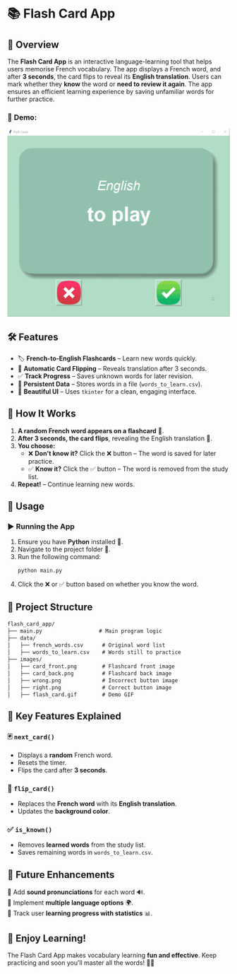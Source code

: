# 📚 Flash Card App

## 🎯 Overview
The **Flash Card App** is an interactive language-learning tool that helps users memorise French vocabulary. The app displays a French word, and after **3 seconds**, the card flips to reveal its **English translation**. Users can mark whether they **know** the word or **need to review it again**. The app ensures an efficient learning experience by saving unfamiliar words for further practice.

### 🌟 **Demo:**
![Flash Card App](images/flash_card.gif)

## 🛠 Features
- 🏷 **French-to-English Flashcards** – Learn new words quickly.
- 🔄 **Automatic Card Flipping** – Reveals translation after 3 seconds.
- ✅ **Track Progress** – Saves unknown words for later revision.
- 💾 **Persistent Data** – Stores words in a file (`words_to_learn.csv`).
- 🎨 **Beautiful UI** – Uses `tkinter` for a clean, engaging interface.

## 📌 How It Works
1. **A random French word appears on a flashcard** 📖.
2. **After 3 seconds, the card flips**, revealing the English translation 🔄.
3. **You choose:**
   - ❌ **Don't know it?** Click the ❌ button – The word is saved for later practice.
   - ✅ **Know it?** Click the ✅ button – The word is removed from the study list.
4. **Repeat!** – Continue learning new words.

## 📝 Usage

### ▶️ **Running the App**
1. Ensure you have **Python** installed 🐍.
2. Navigate to the project folder 📂.
3. Run the following command:
   ```bash
   python main.py
   ```
4. Click the ❌ or ✅ button based on whether you know the word.

## 📁 Project Structure
```
flash_card_app/
├── main.py                  # Main program logic
├── data/
│   ├── french_words.csv      # Original word list
│   ├── words_to_learn.csv    # Words still to practice
├── images/
│   ├── card_front.png        # Flashcard front image
│   ├── card_back.png         # Flashcard back image
│   ├── wrong.png             # Incorrect button image
│   ├── right.png             # Correct button image
│   ├── flash_card.gif        # Demo GIF
```

## 📌 Key Features Explained

### 🃏 `next_card()`
- Displays a **random** French word.
- Resets the timer.
- Flips the card after **3 seconds**.

### 🔄 `flip_card()`
- Replaces the **French word** with its **English translation**.
- Updates the **background color**.

### ✅ `is_known()`
- Removes **learned words** from the study list.
- Saves remaining words in `words_to_learn.csv`.

## 🚀 Future Enhancements
🔹 Add **sound pronunciations** for each word 🔊.  
🔹 Implement **multiple language options** 🌍.  
🔹 Track user **learning progress with statistics** 📊.

## 🎉 Enjoy Learning!
The Flash Card App makes vocabulary learning **fun and effective**. Keep practicing and soon you’ll master all the words! 🚀💡